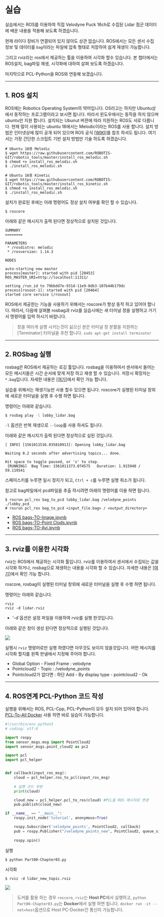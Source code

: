 # 실습 

실습에서는 ROS를 이용하여 직접 Velodyne Puck 16ch로 수집된 Lidar 점군 데이터에 배운 내용을 적용해 보도록 하겠습니다. 

현재 라이다 장비가 연결되어 있지 않아도 상관 없습니다. ROS에서는 모든 센서 수집 정보 및 데이터를 `bag`이라는 파일에 압축 형태로 저장하여 쉽게 재생이 가능합니다. 

그리고 rviz라는 ros에서 제공하는 툴을 이용하여 시각화 할수 있습니다. 본 챕터에서는 ROS설치, bag파일 재생, 시각화에 대하여 살펴 보도록 하겠습니다. 

마지막으로 PCL-Python을 ROS와 연동해 보겠습니다. 

---

## 1. ROS 설치 


ROS에는 Robotics Operating System의 약어입니다. OS라고는 하지만 Ubuntu상에서 동작하는 프로그램이라고 보시면 됩니다. 따라서 윈도우에서는 동작을 하지 않으며 ubuntu만 지원 합니다. 설치되는 Ubunut 버젼에 따라 지원하는 ROS도 서로 다릅니다. 현재 많이 사용되는 ubuntu 18에서는 Melodic이라는 ROS를 사용 합니다. 설치 방법은 인터넷상에 많이 공개 되어 있으며 ROS 공식 [[WIKI]](http://wiki.ros.org/ROS/Installation)를 참조 하셔도 됩니다. 여기서는 가장 간단한 스크립트 기반 설치 방법만 기술 하도록 하겠습니다. 


```
# Ubuntu 18용 Melodic 
$ wget https://raw.githubusercontent.com/ROBOTIS-GIT/robotis_tools/master/install_ros_melodic.sh
$ chmod +x install_ros_melodic.sh
$ ./install_ros_melodic.sh

# Ubuntu 16용 Kinetic 
$ wget https://raw.githubusercontent.com/ROBOTIS-GIT/robotis_tools/master/install_ros_kinetic.sh
$ chmod +x install_ros_melodic.sh
$ ./install_ros_melodic.sh
```


설치가 완료된 후에는 아래 명령어도 정상 설치 여부를 확인 할 수 있습니다. 
```
$ roscore
```

아래와 같은 메시지가 출력 된다면 정상적으로 설치된 것입니다. 

```
SUMMARY
========

PARAMETERS
 * /rosdistro: melodic
 * /rosversion: 1.14.3

NODES

auto-starting new master
process[master]: started with pid [20453]
ROS_MASTER_URI=http://localhost:11311/

setting /run_id to 79bbdd7e-931d-11e9-8db3-107b44b179dc
process[rosout-1]: started with pid [20464]
started core service [/rosout]
```

ROS에서 제공한는 기능을 사용하기 위해서는 roscore가 항상 동작 하고 있어야 합니다. 따라서, 다음에 살펴볼 rosbag과 rviz를 실습시에는 새 터미널 창을 실행하고 거기서 명령어를 입력 하시기 바랍니다. 

> 창을 여러개 실행 시키는것이 싫으신 분은 터미널 창 분활을 지원하는 [Terminator] 터미널을 추천 합니다. `sudo apt-get install terminator`

---

## 2. ROSbag 실행 

rosbag은 ROS에서 제공하는 로깅 툴입니다. rosbag을 이용하여서 센서에서 들어는 모든 메시지들은 시간 순서에 맞게 저장 하고 재생 할 수 있습니다. 저장시 확장자는 `*.bag`입니다. 자세한 내용은 [[여기]](http://wiki.ros.org/rosbag)에서 확인 가능 합니다. 



실습을 위해서는 재생기능만 사용 할수 있으면 됩니다. roscore가 실행된 터미널 창외에 새로운 터미널을 실행 후 수행 하면 됩니다. 

명령어는 아래와 같습니다. 

```bash 
$ rosbag play -l lobby_lidar.bag
```
`-l` 옵션은 반복 재생으로 `--loop`를 사용 하셔도 됩니다. 


아래와 같은 메시지가 출력 된다면 정상적으로 실된 것입니다. 


```
[ INFO] [1561011516.035810913]: Opening lobby_lidar.bag

Waiting 0.2 seconds after advertising topics... done.

Hit space to toggle paused, or 's' to step.
 [RUNNING]  Bag Time: 1561011373.074575   Duration: 1.915948 / 59.119541 
```

스페이스키를 누루면 일시 정지가 되고, `Ctrl + c`를 누루면 실행 취소가 됩니다. 


참고로 bag파일에서 pcd파일을 추출 하시려면 아래의 명령어를 이용 하면 됩니다. 
```
$ rosrun pcl_ros bag_to_pcd lobby_lidar.bag /velodyne_points ./lobby_pcd
# rosrun pcl_ros bag_to_pcd <input_file.bag> / <output_directory> 
```

* [ROS bags-TO-Image.ipynb](https://gist.github.com/anonymous/4857f8920c9fc901121a429ead32a7db)
* [ROS bags-TO-Point Clods.ipynb](https://gist.github.com/anonymous/e675ea14113252be321320be62248034)
* [ROS bags-TO-Avi.ipynb](https://gist.github.com/anonymous/fb1e98efe187b2a35b6d91fb5df9e83b)

---


## 3. rviz를 이용한 시각화 

rviz는 ROS에서 제공하는 시각화 툴입니다. rviz를 이용하여서 센서에서 수집되는 값을 시각화 하거나, rosbag으로 재생하는 내용을 시각화 할 수 있습니다. 자세한 내용은 [[여기]](http://wiki.ros.org/rviz)에서 확인 가능 합니다. 

roscore, rosbag이 실행된 터미널 창외에 새로운 터미널을 실행 후 수행 하면 됩니다. 

명령어는 아래와 같습니다. 



```
rviz
rviz -d lidar.rviz
```
- '-d`옵션은 설정 파일을 이용하여 rviz를 실행 한것입니다. 


아래와 같은 창이 생성 된다면 정상적으로 실행된 것입니다. 

![](https://i.imgur.com/grI2aLP.png)


실행시 `rviz` 명령어로만 실행 하였다면 아무것도 보이지 않을것입니다. 어떤 메시지를 시각화 할지를 왼쪽 판넬에서 지정해 주어야 합니다. 
- Global Option - Fixed Frame : velodyne 
- Pointcloud2 - Topic : /velodyne_points 
 - Pointcloud2가 없다면 : 하단 Add - By display type - pointcloud2 - Ok 

---

## 4. ROS연계 PCL-Python 코드 작성 


실행을 위해서는 ROS, PCL-Cpp, PCL-Python이 모두 설치 되어 있어야 합니다. [PCL-To-All Docker](https://hub.docker.com/r/adioshun/pcl_to_all/) 사용 하면 바로 실습이 가능합니다. 

```python 
#!/usr/bin/env python3
# coding: utf-8

import rospy
from sensor_msgs.msg import PointCloud2
import sensor_msgs.point_cloud2 as pc2

import pcl
import pcl_helper


def callback(input_ros_msg):
    cloud = pcl_helper.ros_to_pcl(input_ros_msg)    
    
    # 실행 코드 부분 
    print(cloud)

    cloud_new = pcl_helper.pcl_to_ros(cloud) #PCL을 ROS 메시지로 변경     
    pub.publish(cloud_new)

if __name__ == "__main__":
    rospy.init_node('tutorial', anonymous=True)

    rospy.Subscriber('velodyne_points', PointCloud2, callback)
    pub = rospy.Publisher("/velodyne_points_new", PointCloud2, queue_size=1)
   
    rospy.spin()
```

실행 
```
$ python Part00-Chapter03.py
```

시각화 
```
$ rviz -d lidar_new_topic.rviz
```

![](https://i.imgur.com/XWfezjK.png)


> 도커를 활용 하는 경우 `roscore`, `rviz`는 **Host PC**에서 실행하고, `python Part00-Chapter03.py`는 **Docker**에서 실행 하면 됩니다. `docker run -it --net=host`옵션으로 Host PC-Docker간 통신이 가능합니다. 